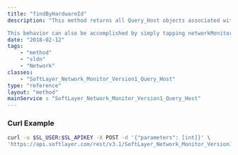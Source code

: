 ```yaml
---
title: "findByHardwareId"
description: "This method returns all Query_Host objects associated with the passed in hardware ID as long as that hardware ID is owned by the current user's account. 

This behavior can also be accomplished by simply tapping networkMonitors on the Hardware_Server object. "
date: "2018-02-12"
tags:
    - "method"
    - "sldn"
    - "Network"
classes:
    - "SoftLayer_Network_Monitor_Version1_Query_Host"
type: "reference"
layout: "method"
mainService : "SoftLayer_Network_Monitor_Version1_Query_Host"
---
```


### Curl Example
```bash
curl -u $SL_USER:$SL_APIKEY -X POST -d '{"parameters": [int]}' \
'https://api.softlayer.com/rest/v3.1/SoftLayer_Network_Monitor_Version1_Query_Host/findByHardwareId'
```
